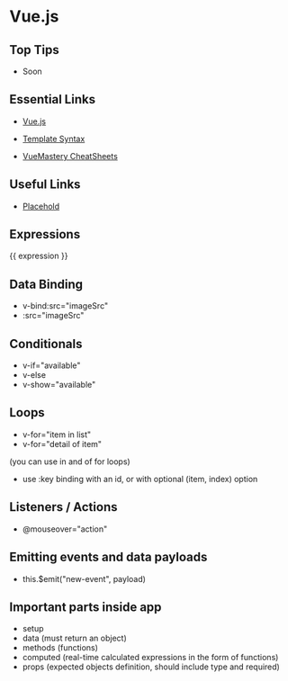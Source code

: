 # Vue.js

## Top Tips

- Soon

## Essential Links

- [Vue.js](https://vuejs.org/)

- [Template Syntax](https://vuejs.org/guide/essentials/template-syntax.html)

- [VueMastery CheatSheets](vuemastery.com/vue-cheat-sheet/)

## Useful Links

- [Placehold](https://placehold.co/)

## Expressions

{{ expression }}

## Data Binding

- v-bind:src="imageSrc"
- :src="imageSrc"

## Conditionals

- v-if="available"
- v-else
- v-show="available"

## Loops

- v-for="item in list"
- v-for="detail of item"

(you can use in and of for loops)

- use :key binding with an id, or with optional (item, index) option

## Listeners / Actions

- @mouseover="action"

## Emitting events and data payloads

- this.$emit("new-event", payload)

## Important parts inside app

- setup
- data (must return an object)
- methods (functions)
- computed (real-time calculated expressions in the form of functions)
- props (expected objects definition, should include type and required)